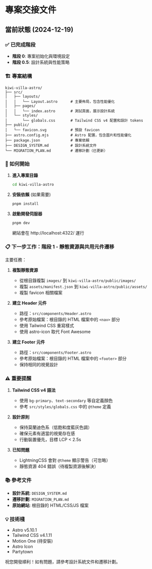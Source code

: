 # 專案交接文件

## 當前狀態 (2024-12-19)

### ✅ 已完成階段
- **階段 0**: 專案初始化與環境設定
- **階段 0.5**: 設計系統與性能策略

### 🏗️ 專案結構
```
kiwi-villa-astro/
├── src/
│   ├── layouts/
│   │   └── Layout.astro      # 主要佈局，包含性能優化
│   ├── pages/
│   │   └── index.astro       # 測試頁面，展示設計系統
│   └── styles/
│       └── globals.css       # Tailwind CSS v4 配置和設計 tokens
├── public/
│   └── favicon.svg           # 預設 favicon
├── astro.config.mjs          # Astro 配置，包含圖片和性能優化
├── package.json              # 專案依賴
├── DESIGN_SYSTEM.md          # 設計系統文件
└── MIGRATION_PLAN.md         # 遷移計劃（已更新）
```

### 🚀 如何開始

1. **進入專案目錄**
   ```bash
   cd kiwi-villa-astro
   ```

2. **安裝依賴** (如果需要)
   ```bash
   pnpm install
   ```

3. **啟動開發伺服器**
   ```bash
   pnpm dev
   ```
   網站會在 http://localhost:4322/ 運行

### 📋 下一步工作：階段 1 - 靜態資源與共用元件遷移

主要任務：
1. **複製靜態資源**
   - 從根目錄複製 `images/` 到 `kiwi-villa-astro/public/images/`
   - 複製 `assets/manifest.json` 到 `kiwi-villa-astro/public/assets/`
   - 複製 favicon 相關檔案

2. **建立 Header 元件**
   - 路徑：`src/components/Header.astro`
   - 參考原始檔案：根目錄的 HTML 檔案中的 `<nav>` 部分
   - 使用 Tailwind CSS 重寫樣式
   - 使用 astro-icon 取代 Font Awesome

3. **建立 Footer 元件**
   - 路徑：`src/components/Footer.astro`
   - 參考原始檔案：根目錄的 HTML 檔案中的 `<footer>` 部分
   - 保持相同的視覺設計

### ⚠️ 重要提醒

1. **Tailwind CSS v4 語法**
   - 使用 `bg-primary`、`text-secondary` 等自定義顏色
   - 參考 `src/styles/globals.css` 中的 `@theme` 定義

2. **設計原則**
   - 保持莫蘭迪色系（低飽和度藍灰色調）
   - 確保元素有適當的視覺存在感
   - 行動裝置優先，目標 LCP < 2.5s

3. **已知問題**
   - LightningCSS 會對 `@theme` 顯示警告（可忽略）
   - 靜態資源 404 錯誤（待複製資源後解決）

### 📚 參考文件
- **設計系統**: `DESIGN_SYSTEM.md`
- **遷移計劃**: `MIGRATION_PLAN.md`
- **原始網站**: 根目錄的 HTML/CSS/JS 檔案

### 💡 技術棧
- Astro v5.10.1
- Tailwind CSS v4.1.11
- Motion One (待安裝)
- Astro Icon
- Partytown

祝您開發順利！如有問題，請參考設計系統文件和遷移計劃。 